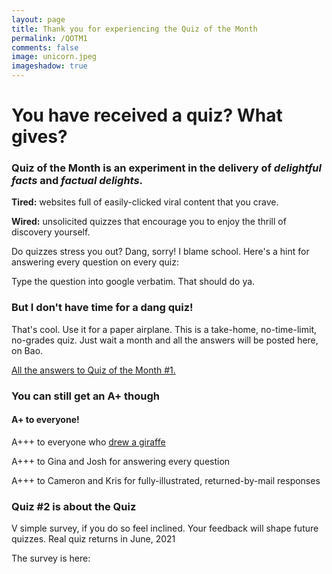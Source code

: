 ```yaml
---
layout: page
title: Thank you for experiencing the Quiz of the Month
permalink: /QOTM1
comments: false
image: unicorn.jpeg
imageshadow: true
---
```


# You have received a quiz? What gives?

### Quiz of the Month is an experiment in the delivery of *delightful facts* and *factual delights*.

**Tired:** websites full of easily-clicked viral content that you crave.

**Wired:** unsolicited quizzes that encourage you to enjoy the thrill of discovery yourself.

Do quizzes stress you out? Dang, sorry! I blame school. Here's a hint for answering every question on every quiz:

<span class="spoiler">Type the question into google verbatim. That should do ya.</span>

### But I don't have time for a dang quiz!

That's cool. Use it for a paper airplane. This is a take-home, no-time-limit, no-grades quiz. Just wait a month and all the answers will be posted here, on Bao.

[All the answers to Quiz of the Month #1.](/category/qotm1/)

### You can still get an A+ though


#### A+ to everyone!

A+++ to everyone who [drew a giraffe](/QOTM1-animals-4/)

A+++ to Gina and Josh for answering every question

A+++ to Cameron and Kris for fully-illustrated, returned-by-mail responses

### Quiz #2 is about the Quiz

V simple survey, if you do so feel inclined. Your feedback will shape future quizzes. Real quiz returns in June, 2021

The survey is here:

<script type="text/javascript" src="https://form.jotform.com/jsform/211288742111045"></script>